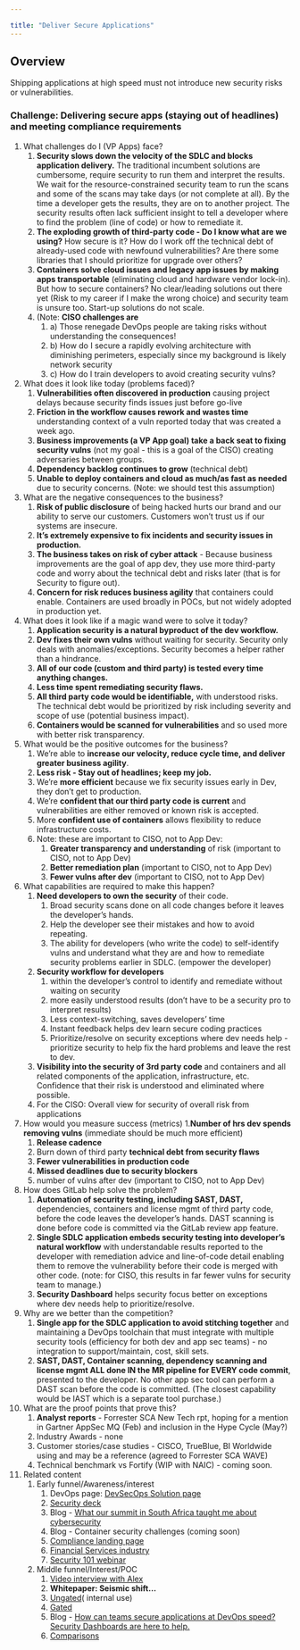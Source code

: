 ```yaml
---

title: "Deliver Secure Applications"
---
```

## Overview

Shipping applications at high speed must not introduce new security risks or vulnerabilities.

### Challenge: Delivering secure apps (staying out of headlines) and meeting compliance requirements

1. What challenges do I (VP Apps) face?
   1. **Security slows down the velocity of the SDLC and blocks application delivery.** The traditional incumbent solutions are cumbersome, require security to run them and interpret the results. We wait for the resource-constrained security team to run the scans and some of the scans may take days (or not complete at all). By the time a developer gets the results, they are on to another project. The security results often lack sufficient insight to tell a developer where to find the problem (line of code) or how to remediate it.
   1. **The exploding growth of third-party code - Do I know what are we using?** How secure is it? How do I work off the technical debt of already-used code with newfound vulnerabilities? Are there some libraries that I should prioritize for upgrade over others?
   1. **Containers solve cloud issues and legacy app issues by making apps transportable** (eliminating cloud and hardware vendor lock-in). But how to secure containers? No clear/leading solutions out there yet (Risk to my career if I make the wrong choice) and security team is unsure too. Start-up solutions do not scale.
   1. (Note: **CISO challenges are**
      1. a) Those renegade DevOps people are taking risks without understanding the consequences!
      1. b) How do I secure a rapidly evolving architecture with diminishing perimeters, especially since my background is likely network security
      1. c) How do I train developers to avoid creating security vulns?
1. What does it look like today (problems faced)?
   1. **Vulnerabilities often discovered in production** causing project delays because security finds issues just before go-live
   1. **Friction in the workflow causes rework and wastes time** understanding context of a vuln reported today that was created a week ago.
   1. **Business improvements (a VP App goal) take a back seat to fixing security vulns** (not my goal - this is a goal of the CISO) creating adversaries between groups.
   1. **Dependency backlog continues to grow** (technical debt)
   1. **Unable to deploy containers and cloud as much/as fast as needed** due to security concerns. (Note: we should test this assumption)
1. What are the negative consequences to the business?
   1. **Risk of public disclosure** of being hacked hurts our brand and our ability to serve our customers.  Customers won’t trust us if our systems are insecure.
   1. **It’s extremely expensive to fix incidents and security issues in production.**
   1. **The business takes on risk of cyber attack** - Because business improvements are the goal of app dev, they use more third-party code and worry about the technical debt and risks later (that is for Security to figure out).
   1. **Concern for risk reduces business agility** that containers could enable. Containers are used broadly in POCs, but not widely adopted in production yet.
1. What does it look like if a magic wand were to solve it today?
   1. **Application security is a natural byproduct of the dev workflow.**
   1. **Dev fixes their own vulns** without waiting for security. Security only deals with anomalies/exceptions. Security becomes a helper rather than a hindrance.
   1. **All of our code (custom and third party) is tested every time anything changes.**
   1. **Less time spent remediating security flaws.**
   1. **All third party code would be identifiable,** with understood risks. The technical debt would be prioritized by risk including severity and scope of use (potential business impact).
   1. **Containers would be scanned for vulnerabilities** and so used more with better risk transparency.
1. What would be the positive outcomes for the business?
   1. We’re able to **increase our velocity, reduce cycle time, and deliver greater business agility**.
   1. **Less risk - Stay out of headlines; keep my job.**
   1. We’re **more efficient** because we fix security issues early in Dev, they don’t get to production.
   1. We’re **confident that our third party code is current** and vulnerabilities are either removed or known risk is accepted.
   1. More **confident use of containers** allows flexibility to reduce infrastructure costs.
   1. Note: these are important to CISO, not to App Dev:
      1. **Greater transparency and understanding** of risk (important to CISO, not to App Dev)
      1. **Better remediation plan** (important to CISO, not to App Dev)
      1. **Fewer vulns after dev** (important to CISO, not to App Dev)
1. What capabilities are required to make this happen?
   1. **Need developers to own the security** of their code.
      1. Broad security scans done on all code changes before it leaves the developer’s hands.
      1. Help the developer see their mistakes and how to avoid repeating.
      1. The ability for developers (who write the code) to self-identify vulns and understand what they are and how to remediate security problems earlier in SDLC. (empower the developer)
   1. **Security workflow for developers**
      1. within the developer’s control to identify and remediate without waiting on security
      1. more easily understood results (don’t have to be a security pro to interpret results)
      1. Less context-switching, saves developers’ time
      1. Instant feedback helps dev learn secure coding practices
      1. Prioritize/resolve on security exceptions where dev needs help - prioritize security to help fix the hard problems and leave the rest to dev.
   1. **Visibility into the security of 3rd party code** and containers and all related components of the application, infrastructure, etc. Confidence that their risk is understood and eliminated where possible.
   1. For the CISO: Overall view for security of overall risk from applications
1. How would you measure success (metrics)
   1.**Number of hrs dev spends removing vulns** (immediate should be much more efficient)
   1. **Release cadence**
   1. Burn down of third party **technical debt from security flaws**
   1. **Fewer vulnerabilities in production code**
   1. **Missed deadlines due to security blockers**
   1. number of vulns after dev (important to CISO, not to App Dev)
1. How does GitLab help solve the problem?
   1. **Automation of security testing, including SAST, DAST,** dependencies, containers and license mgmt of third party code, before the code leaves the developer’s hands. DAST scanning is done before code is committed via the GitLab review app feature.
   1. **Single SDLC application embeds security testing into developer’s natural workflow** with understandable results reported to the developer with remediation advice and line-of-code detail enabling them to remove the vulnerability before their code is merged with other code. (note: for CISO, this results in far fewer vulns for security team to manage.)
   1. **Security Dashboard** helps security focus better on exceptions where dev needs help to prioritize/resolve.
1. Why are we better than the competition?
   1. **Single app for the SDLC application to avoid stitching together** and maintaining a DevOps toolchain that must integrate with multiple security tools (efficiency for both dev and app sec teams) - no integration to support/maintain, cost, skill sets.
   1. **SAST, DAST, Container scanning, dependency scanning and license mgmt ALL done IN the MR pipeline for EVERY code commit**, presented to the developer. No other app sec tool can perform a DAST scan before the code is committed. (The closest capability would be IAST which is a separate tool purchase.)
1. What are the proof points that prove this?
   1. **Analyst reports** - Forrester SCA New Tech rpt, hoping for a mention in Gartner AppSec MQ (Feb) and inclusion in the Hype Cycle (May?)
   1. Industry Awards - none
   1. Customer stories/case studies - CISCO, TrueBlue, BI Worldwide using and may be a reference (agreed to Forrester SCA WAVE)
   1. Technical benchmark vs Fortify (WIP with NAIC) - coming soon.
1. Related content
   1. Early funnel/Awareness/interest
      1. DevOps page: [DevSecOps Solution page](https://about.gitlab.com/solutions/dev-sec-ops/)
      1. [Security deck](https://docs.google.com/presentation/d/1z4v6v_lP7BHCP2jfRJ9bK_XoUgQ9XW01X2ZhQcon8bY/edit#slide=id.g2823c3f9ca_0_9)
      1. Blog - [What our summit in South Africa taught me about cybersecurity](https://about.gitlab.com/blog/2018/09/11/what-south-africa-taught-me-about-cybersecurity/)
      1. Blog - Container security challenges (coming soon)
      1. [Compliance landing page](https://about.gitlab.com/solutions/compliance/)
      1. [Financial Services industry](https://about.gitlab.com/solutions/financial-services-regulatory-compliance/)
      1. [Security 101 webinar](https://youtu.be/VVzSToclmuk?t=2m33s)
   1. Middle funnel/Interest/POC
      1. [Video interview with Alex](https://www.youtube.com/watch?v=k4vEJnGYy84)
      1. **Whitepaper: Seismic shift…**
      1. [Ungated](https://about.gitlab.com/resources/downloads/gitlab-seismic-shift-in-application-security-whitepaper.pdf)( internal use)
      1. [Gated](https://about.gitlab.com/resources/whitepaper-seismic-shift-application-security/)
      1. Blog - [How can teams secure applications at DevOps speed? Security Dashboards are here to help.](https://about.gitlab.com/blog/2018/09/14/inside-gitlab-security-dashboards/)
      1. [Comparisons](https://about.gitlab.com/why-gitlab/)
